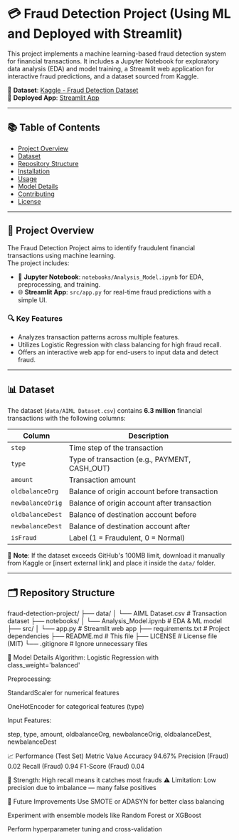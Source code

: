 # 💳 Fraud Detection Project (Using ML and Deployed with Streamlit)

This project implements a machine learning-based fraud detection system for financial transactions. It includes a Jupyter Notebook for exploratory data analysis (EDA) and model training, a Streamlit web application for interactive fraud predictions, and a dataset sourced from Kaggle.

📌 **Dataset**: [Kaggle - Fraud Detection Dataset](https://www.kaggle.com/datasets/amanalisiddiqui/fraud-detection-dataset/data)  
🚀 **Deployed App**: [Streamlit App](https://fraud-detection-app-taqhypmjn8savxewsib3yw.streamlit.app/)

---

## 📚 Table of Contents

- [Project Overview](#project-overview)
- [Dataset](#dataset)
- [Repository Structure](#repository-structure)
- [Installation](#installation)
- [Usage](#usage)
- [Model Details](#model-details)
- [Contributing](#contributing)
- [License](#license)

---

## 📌 Project Overview

The Fraud Detection Project aims to identify fraudulent financial transactions using machine learning.  
The project includes:

- 🧪 **Jupyter Notebook**: `notebooks/Analysis_Model.ipynb` for EDA, preprocessing, and training.
- 🌐 **Streamlit App**: `src/app.py` for real-time fraud predictions with a simple UI.

### 🔍 Key Features
- Analyzes transaction patterns across multiple features.
- Utilizes Logistic Regression with class balancing for high fraud recall.
- Offers an interactive web app for end-users to input data and detect fraud.

---

## 📊 Dataset

The dataset (`data/AIML Dataset.csv`) contains **6.3 million** financial transactions with the following columns:

| Column             | Description                                  |
|--------------------|----------------------------------------------|
| `step`             | Time step of the transaction                 |
| `type`             | Type of transaction (e.g., PAYMENT, CASH_OUT)|
| `amount`           | Transaction amount                           |
| `oldbalanceOrg`    | Balance of origin account before transaction |
| `newbalanceOrig`   | Balance of origin account after transaction  |
| `oldbalanceDest`   | Balance of destination account before        |
| `newbalanceDest`   | Balance of destination account after         |
| `isFraud`          | Label (1 = Fraudulent, 0 = Normal)           |

📎 **Note**: If the dataset exceeds GitHub's 100MB limit, download it manually from Kaggle or [insert external link] and place it inside the `data/` folder.

---

## 🗂 Repository Structure

fraud-detection-project/
├── data/
│ └── AIML Dataset.csv # Transaction dataset
├── notebooks/
│ └── Analysis_Model.ipynb # EDA & ML model
├── src/
│ └── app.py # Streamlit web app
├── requirements.txt # Project dependencies
├── README.md # This file
├── LICENSE # License file (MIT)
└── .gitignore # Ignore unnecessary files

🧠 Model Details
Algorithm: Logistic Regression with class_weight='balanced'

Preprocessing:

StandardScaler for numerical features

OneHotEncoder for categorical features (type)

Input Features:

step, type, amount, oldbalanceOrg, newbalanceOrig, oldbalanceDest, newbalanceDest

📈 Performance (Test Set)
Metric	Value
Accuracy	94.67%
Precision (Fraud)	0.02
Recall (Fraud)	0.94
F1-Score (Fraud)	0.04

📌 Strength: High recall means it catches most frauds
⚠️ Limitation: Low precision due to imbalance — many false positives

🔧 Future Improvements
Use SMOTE or ADASYN for better class balancing

Experiment with ensemble models like Random Forest or XGBoost

Perform hyperparameter tuning and cross-validation

